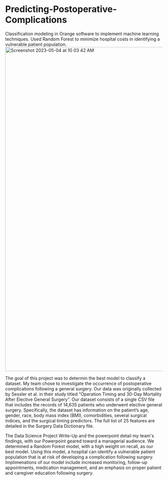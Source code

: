 # Predicting-Postoperative-Complications
Classification modeling in Orange software to implement machine learning techniques. Used Random Forest to minimize hospital costs in identifying a vulnerable patient population.
<img width="1036" alt="Screenshot 2023-05-04 at 10 03 42 AM" src="https://user-images.githubusercontent.com/116750192/236248579-8efccfd1-cdb1-4665-828b-fb0bd215959f.png">

The goal of this project was to determin the best model to classify a dataset. My team chose to investigate the occurrence of postoperative complications following a general surgery. Our data was originally collected by Sessler et al. in their study titled “Operation Timing and 30-Day Mortality After Elective General Surgery”. Our dataset consists of a single CSV file that includes the records of 14,635 patients who underwent elective general surgery. Specifically, the dataset has information on the patient’s age, gender, race, body mass index (BMI), comorbidities, several surgical indices, and the surgical timing predictors. The full list of 25 features are detailed in the Surgery Data Dictionary file. 

The Data Science Project Write-Up and the powerpoint detail my team's findings, with our Powerpoint geared toward a managerial audience. We determined a Random Forest model, with a high weight on recall, as our best model. Using this model, a hospital can identify a vulnerable patient population that is at risk of developing a complication following surgery. Implimenations of our model include increased monitoring, follow-up appointments, medication management, and an emphasis on proper patient and caregiver education following surgery. 
